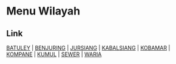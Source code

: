 # Menu Wilayah

## Link

[BATULEY](https://github.com/gigit-pemilu/pemilu-2024-81-maluku/tree/main/pileg-dpr/hitung-suara/sub/81-maluku/sub/07-kepulauan-aru/sub/05-aru-utara-timur-batuley/sub/2003-batuley)
 | 
[BENJURING](https://github.com/gigit-pemilu/pemilu-2024-81-maluku/tree/main/pileg-dpr/hitung-suara/sub/81-maluku/sub/07-kepulauan-aru/sub/05-aru-utara-timur-batuley/sub/2002-benjuring)
 | 
[JURSIANG](https://github.com/gigit-pemilu/pemilu-2024-81-maluku/tree/main/pileg-dpr/hitung-suara/sub/81-maluku/sub/07-kepulauan-aru/sub/05-aru-utara-timur-batuley/sub/2007-jursiang)
 | 
[KABALSIANG](https://github.com/gigit-pemilu/pemilu-2024-81-maluku/tree/main/pileg-dpr/hitung-suara/sub/81-maluku/sub/07-kepulauan-aru/sub/05-aru-utara-timur-batuley/sub/2001-kabalsiang)
 | 
[KOBAMAR](https://github.com/gigit-pemilu/pemilu-2024-81-maluku/tree/main/pileg-dpr/hitung-suara/sub/81-maluku/sub/07-kepulauan-aru/sub/05-aru-utara-timur-batuley/sub/2009-kobamar)
 | 
[KOMPANE](https://github.com/gigit-pemilu/pemilu-2024-81-maluku/tree/main/pileg-dpr/hitung-suara/sub/81-maluku/sub/07-kepulauan-aru/sub/05-aru-utara-timur-batuley/sub/2008-kompane)
 | 
[KUMUL](https://github.com/gigit-pemilu/pemilu-2024-81-maluku/tree/main/pileg-dpr/hitung-suara/sub/81-maluku/sub/07-kepulauan-aru/sub/05-aru-utara-timur-batuley/sub/2004-kumul)
 | 
[SEWER](https://github.com/gigit-pemilu/pemilu-2024-81-maluku/tree/main/pileg-dpr/hitung-suara/sub/81-maluku/sub/07-kepulauan-aru/sub/05-aru-utara-timur-batuley/sub/2006-sewer)
 | 
[WARIA](https://github.com/gigit-pemilu/pemilu-2024-81-maluku/tree/main/pileg-dpr/hitung-suara/sub/81-maluku/sub/07-kepulauan-aru/sub/05-aru-utara-timur-batuley/sub/2005-waria)

